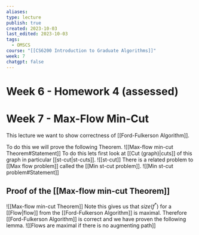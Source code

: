 ```yaml
---
aliases: 
type: lecture
publish: true
created: 2023-10-03
last_edited: 2023-10-03
tags:
  - OMSCS
course: "[[CS6200 Introduction to Graduate Algorithms]]"
week: 7
chatgpt: false
---
```

# Week 6 - Homework 4 (assessed)
# Week 7 - Max-Flow Min-Cut

This lecture we want to show correctness of [[Ford-Fulkerson Algorithm]].

To do this we will prove the following Theorem.
![[Max-flow min-cut Theorem#Statement]]
To do this lets first look at [[Cut (graph)|cuts]] of this graph in particular [[st-cut|st-cuts]].
![[st-cut]]
There is a related problem to [[Max flow problem]] called the [[Min st-cut problem]].
![[Min st-cut problem#Statement]]

## Proof of the [[Max-flow min-cut Theorem]]
![[Max-flow min-cut Theorem]]
Note this gives us that $size(f^{\ast})$ for a [[Flow|flow]] from the [[Ford-Fulkerson Algorithm]] is maximal. Therefore [[Ford-Fulkerson Algorithm]] is correct and we have proven the following lemma.
![[Flows are maximal if there is no augmenting path]]
